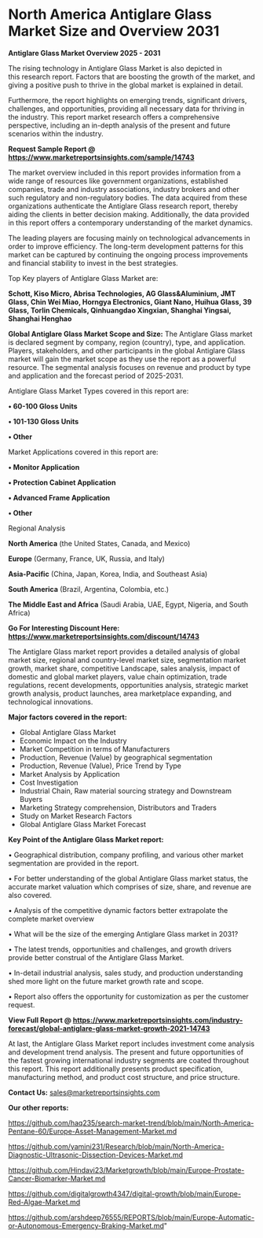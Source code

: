# North America Antiglare Glass Market Size and Overview 2031

<Strong> Antiglare Glass Market Overview 2025 - 2031</strong>

The rising technology in Antiglare Glass Market is also depicted in this research report. Factors that are boosting the growth of the market, and giving a positive push to thrive in the global market is explained in detail.

Furthermore, the report highlights on emerging trends, significant drivers, challenges, and opportunities, providing all necessary data for thriving in the industry. This report market research offers a comprehensive perspective, including an in-depth analysis of the present and future scenarios within the industry.

<strong>Request Sample Report @ <a href=https://www.marketreportsinsights.com/sample/14743>https://www.marketreportsinsights.com/sample/14743</a></strong>

The market overview included in this report provides information from a wide range of resources like government organizations, established companies, trade and industry associations, industry brokers and other such regulatory and non-regulatory bodies. The data acquired from these organizations authenticate the Antiglare Glass research report, thereby aiding the clients in better decision making. Additionally, the data provided in this report offers a contemporary understanding of the market dynamics.

The leading players are focusing mainly on technological advancements in order to improve efficiency. The long-term development patterns for this market can be captured by continuing the ongoing process improvements and financial stability to invest in the best strategies.

Top Key players of Antiglare Glass Market are:

<strong>Schott, Kiso Micro, Abrisa Technologies, AG Glass&Aluminium, JMT Glass, Chin Wei Miao, Horngya Electronics, Giant Nano, Huihua Glass, 39 Glass, Torlin Chemicals, Qinhuangdao Xingxian, Shanghai Yingsai, Shanghai Henghao</strong>

<strong><b>Global Antiglare Glass Market Scope and Size:</b></strong>
The Antiglare Glass market is declared segment by company, region (country), type, and application. Players, stakeholders, and other participants in the global Antiglare Glass market will gain the market scope as they use the report as a powerful resource. The segmental analysis focuses on revenue and product by type and application and the forecast period of 2025-2031.

Antiglare Glass Market Types covered in this report are:

<strong>• 60-100 Gloss Units

• 101-130 Gloss Units

• Other</strong>

Market Applications covered in this report are:

<strong>• Monitor Application

• Protection Cabinet Application

• Advanced Frame Application

• Other</strong> 

Regional Analysis

<strong>North America</strong> (the United States, Canada, and Mexico)

<strong>Europe</strong> (Germany, France, UK, Russia, and Italy)

<strong>Asia-Pacific</strong> (China, Japan, Korea, India, and Southeast Asia)

<strong>South America</strong> (Brazil, Argentina, Colombia, etc.)

<strong>The Middle East and Africa</strong> (Saudi Arabia, UAE, Egypt, Nigeria, and South Africa)

<strong>Go For Interesting Discount Here: <a href=https://www.marketreportsinsights.com/discount/14743>https://www.marketreportsinsights.com/discount/14743</a></strong>

The Antiglare Glass market report provides a detailed analysis of global market size, regional and country-level market size, segmentation market growth, market share, competitive Landscape, sales analysis, impact of domestic and global market players, value chain optimization, trade regulations, recent developments, opportunities analysis, strategic market growth analysis, product launches, area marketplace expanding, and technological innovations.

<strong><b>Major factors covered in the report:</b></strong>
<ul>
  <li>Global Antiglare Glass Market </li>
  <li>Economic Impact on the Industry</li>
  <li>Market Competition in terms of Manufacturers</li>
  <li>Production, Revenue (Value) by geographical segmentation</li>
  <li>Production, Revenue (Value), Price Trend by Type</li>
  <li>Market Analysis by Application</li>
  <li>Cost Investigation</li>
  <li>Industrial Chain, Raw material sourcing strategy and Downstream Buyers</li>
  <li>Marketing Strategy comprehension, Distributors and Traders</li>
  <li>Study on Market Research Factors</li>
  <li>Global Antiglare Glass Market Forecast</li>
</ul>

<strong><b>Key Point of the Antiglare Glass Market report:</b></strong>

• Geographical distribution, company profiling, and various other market segmentation are provided in the report.

• For better understanding of the global Antiglare Glass market status, the accurate market valuation which comprises of size, share, and revenue are also covered.

• Analysis of the competitive dynamic factors better extrapolate the complete market overview

• What will be the size of the emerging Antiglare Glass market in 2031?

• The latest trends, opportunities and challenges, and growth drivers provide better construal of the Antiglare Glass Market.

• In-detail industrial analysis, sales study, and production understanding shed more light on the future market growth rate and scope.

• Report also offers the opportunity for customization as per the customer request.

<strong><b>View Full Report @ <a href=https://www.marketreportsinsights.com/industry-forecast/global-antiglare-glass-market-growth-2021-14743>https://www.marketreportsinsights.com/industry-forecast/global-antiglare-glass-market-growth-2021-14743</a></b></strong>


At last, the Antiglare Glass Market report includes investment come analysis and development trend analysis. The present and future opportunities of the fastest growing international industry segments are coated throughout this report. This report additionally presents product specification, manufacturing method, and product cost structure, and price structure.

<strong>Contact Us:</strong>
sales@marketreportsinsights.com

<strong>Our other reports:</strong>

<a href=https://github.com/haq235/search-market-trend/blob/main/North-America-Pentane-60/Europe-Asset-Management-Market.md>https://github.com/haq235/search-market-trend/blob/main/North-America-Pentane-60/Europe-Asset-Management-Market.md</a>

<a href=https://github.com/yamini231/Research/blob/main/North-America-Diagnostic-Ultrasonic-Dissection-Devices-Market.md>https://github.com/yamini231/Research/blob/main/North-America-Diagnostic-Ultrasonic-Dissection-Devices-Market.md</a>

<a href=https://github.com/Hindavi23/Marketgrowth/blob/main/Europe-Prostate-Cancer-Biomarker-Market.md>https://github.com/Hindavi23/Marketgrowth/blob/main/Europe-Prostate-Cancer-Biomarker-Market.md</a>

<a href=https://github.com/digitalgrowth4347/digital-growth/blob/main/Europe-Red-Algae-Market.md>https://github.com/digitalgrowth4347/digital-growth/blob/main/Europe-Red-Algae-Market.md</a>

<a href=https://github.com/arshdeep76555/REPORTS/blob/main/Europe-Automatic-or-Autonomous-Emergency-Braking-Market.md>https://github.com/arshdeep76555/REPORTS/blob/main/Europe-Automatic-or-Autonomous-Emergency-Braking-Market.md</a>"
